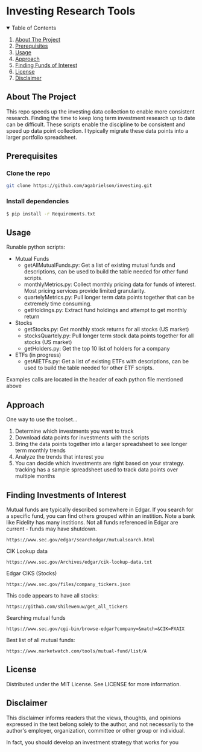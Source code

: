 # Investing Research Tools

<!-- TABLE OF CONTENTS -->
<details open="open">
  <summary>Table of Contents</summary>
  <ol>
    <li><a href="#About-The-Project">About The Project</a></li>
    <li><a href="#Prerequisites">Prerequisites</a></li>
    <li><a href="#Usage">Usage</a></li>
    <li><a href="#Approach">Approach</a></li>
    <li><a href="#Finding-Funds-of-Interest">Finding Funds of Interest</a></li>
    <li><a href="#License">License</a></li>
    <li><a href="#Disclaimer">Disclaimer</a></li>
  </ol>
</details>

## About The Project

This repo speeds up the investing data collection to enable more consistent research. Finding the time to keep long term investment research up to date can be difficult. These scripts enable the discipline to be consistent and speed up data point collection. I typically migrate these data points into a larger portfolio spreadsheet.

## Prerequisites

### Clone the repo
   ```sh
   git clone https://github.com/agabrielson/investing.git
   ```
### Install dependencies
   ```sh
   $ pip install -r Requirements.txt
   ```

## Usage

Runable python scripts:
* Mutual Funds
  * getAllMutualFunds.py: Get a list of existing mutual funds and descriptions, can be used to build the table needed for other fund scripts.
  * monthlyMetrics.py: Collect monthly pricing data for funds of interest. Most pricing services provide limited granularity.
  * quartelyMetrics.py: Pull longer term data points together that can be extremely time consuming.
  * getHoldings.py: Extract fund holdings and attempt to get monthly return
* Stocks
  * getStocks.py: Get monthly stock returns for all stocks (US market)
  * stocksQuartely.py: Pull longer term stock data points together for all stocks (US market)
  * getHolders.py: Get the top 10 list of holders for a company 
* ETFs (in progress)
  * getAllETFs.py: Get a list of existing ETFs with descriptions, can be used to build the table needed for other ETF scripts.

Examples calls are located in the header of each python file mentioned above

## Approach

One way to use the toolset...
1. Determine which investments you want to track
1. Download data points for investments with the scripts 
1. Bring the data points together into a larger spreadsheet to see longer term monthly trends
1. Analyze the trends that interest you
1. You can decide which investments are right based on your strategy.
tracking has a sample spreadsheet used to track data points over multiple months

## Finding Investments of Interest

 Mutual funds are typically described somewhere in Edgar. If you search for a specific fund, you can find others grouped within an instition. Note a bank like Fidelity has many institions. Not all funds referenced in Edgar are current - funds may have shutdown.
 	
```   
https://www.sec.gov/edgar/searchedgar/mutualsearch.html
```

CIK Lookup data
```
https://www.sec.gov/Archives/edgar/cik-lookup-data.txt
```

Edgar CIKS (Stocks)
```
https://www.sec.gov/files/company_tickers.json
```

This code appears to have all stocks:
```
https://github.com/shilewenuw/get_all_tickers
```

Searching mutual funds
```
https://www.sec.gov/cgi-bin/browse-edgar?company=&match=&CIK=FXAIX
```

Best list of all mutual funds:
```
https://www.marketwatch.com/tools/mutual-fund/list/A
```

## License
Distributed under the MIT License. See LICENSE for more information.

## Disclaimer 

This disclaimer informs readers that the views, thoughts, and opinions expressed in the text belong solely to the author, and not necessarily to the author's employer, organization, committee or other group or individual.

In fact, you should develop an investment strategy that works for you
